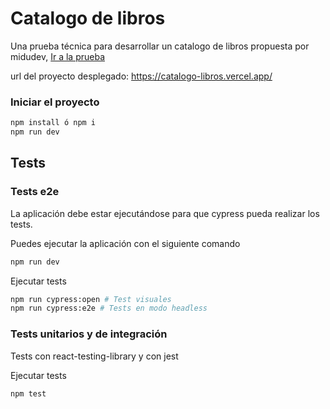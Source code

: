 # Catalogo de libros

Una prueba técnica para desarrollar un catalogo de libros propuesta por midudev, [Ir a la prueba](https://github.com/midudev/pruebas-tecnicas/blob/main/pruebas/01-reading-list/README.md)

url del proyecto desplegado: https://catalogo-libros.vercel.app/

### Iniciar el proyecto

```bash
npm install ó npm i
npm run dev
```

## Tests

### Tests e2e

La aplicación debe estar ejecutándose para que cypress pueda realizar los tests.

Puedes ejecutar la aplicación con el siguiente comando

```bash
npm run dev
```

Ejecutar tests

```bash
npm run cypress:open # Test visuales
npm run cypress:e2e # Tests en modo headless
```

### Tests unitarios y de integración

Tests con react-testing-library y con jest

Ejecutar tests

```bash
npm test
```
